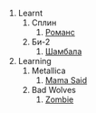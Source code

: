 1. Learnt
   1. Сплин
      1. [Романс](/texts/spleen/romance.md)
   1. Би-2
      1. [Шамбала](/texts/bi-2/shambala.md)
1. Learning
   1. Metallica
      1. [Mama Said](/texts/metallica/mama%20said.md)
   1. Bad Wolves
      1. [Zombie](/texts/bad%20wolves/zombie.md)

